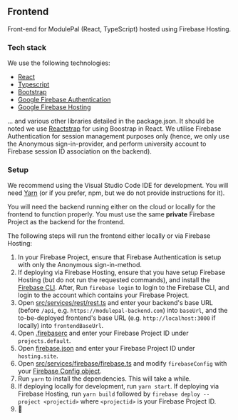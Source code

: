 

## Frontend

Front-end for ModulePal (React, TypeScript) hosted using Firebase Hosting.

### Tech stack

We use the following technologies:

* [React](https://reactjs.org/)
* [Typescript](https://www.typescriptlang.org/)
* [Bootstrap](https://getbootstrap.com)
* [Google Firebase Authentication](https://firebase.google.com/docs/auth)
* [Google Firebase Hosting](https://firebase.google.com/docs/hosting)

... and various other libraries detailed in the package.json. It should be noted we use [Reactstrap](https://reactstrap.github.io/) for using Boostrap in React. We utilise Firebase Authentication for session management purposes only (hence, we only use the Anonymous sign-in-provider, and perform university account to Firebase session ID association on the backend).

### Setup

We recommend using the Visual Studio Code IDE for development. You will need [Yarn](https://yarnpkg.com/cli/install) (or if you prefer, npm, but we do not provide instructions for it).

You will need the backend running either on the cloud or locally for the frontend to function properly. You must use the same **private** Firebase Project as the backend for the frontend.

The following steps will run the frontend either locally or via Firebase Hosting:

1. In your Firebase Project, ensure that Firebase Authentication is setup with only the Anonymous sign-in-method.
1. If deploying via Firebase Hosting, ensure that you have setup Firebase Hosting (but do not run the requested commands), and install the [Firebase CLI](https://firebase.google.com/docs/cli#install_the_firebase_cli). After, Run `firebase login` to login to the Firebase CLI, and login to the account which contains your Firebase Project.
1. Open [src/services/rest/rest.ts](/frontend/src/services/rest/rest.ts) and enter your backend's base URL (before `/api`, e.g. `https://modulepal-backend.com`) into `baseUrl`, and the to-be-deployed frontend's base URL (e.g. `http://localhost:3000` if locally) into `frontendBaseUrl`.
1. Open [.firebaserc](/frontend/.firebaserc) and enter your Firebase Project ID under `projects.default`.
1. Open [firebase.json](/frontend/firebase.json) and enter your Firebase Project ID under `hosting.site`.
1. Open [src/services/firebase/firebase.ts](/frontend/src/services/firebase/firebase.ts) and modify `firebaseConfig` with your [Firebase Config object](https://firebase.google.com/docs/web/learn-more#config-object).
1. Run `yarn` to install the dependencies. This will take a while.
1. If deploying locally for development, run `yarn start`. If deploying via Firebase Hosting, run `yarn build` followed by `firebase deploy --project <projectid>` where `<projectid>` is your Firebase Project ID.
1. :rocket:
